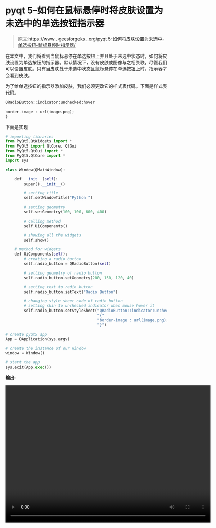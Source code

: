 # pyqt 5–如何在鼠标悬停时将皮肤设置为未选中的单选按钮指示器

> 原文:[https://www . geesforgeks . org/pyqt 5-如何将皮肤设置为未选中-单选按钮-鼠标悬停时指示器/](https://www.geeksforgeeks.org/pyqt5-how-to-set-skin-to-unchecked-radiobutton-indicator-when-mouse-hover/)

在本文中，我们将看到当鼠标悬停在单选按钮上并且处于未选中状态时，如何将皮肤设置为单选按钮的指示器。默认情况下，没有皮肤或图像与之相关联，尽管我们可以设置皮肤。只有当皮肤处于未选中状态且鼠标悬停在单选按钮上时，指示器才会看到皮肤。

为了给单选按钮的指示器添加皮肤，我们必须更改它的样式表代码。下面是样式表代码。

```py
QRadioButton::indicator:unchecked:hover

border-image : url(image.png);
}

```

下面是实现

```py
# importing libraries
from PyQt5.QtWidgets import * 
from PyQt5 import QtCore, QtGui
from PyQt5.QtGui import *
from PyQt5.QtCore import * 
import sys

class Window(QMainWindow):

    def __init__(self):
        super().__init__()

        # setting title
        self.setWindowTitle("Python ")

        # setting geometry
        self.setGeometry(100, 100, 600, 400)

        # calling method
        self.UiComponents()

        # showing all the widgets
        self.show()

    # method for widgets
    def UiComponents(self):
        # creating a radio button
        self.radio_button = QRadioButton(self)

        # setting geometry of radio button
        self.radio_button.setGeometry(200, 150, 120, 40)

        # setting text to radio button
        self.radio_button.setText("Radio Button")

        # changing style sheet code of radio button
        # setting skin to unchecked indicator when mouse hover it
        self.radio_button.setStyleSheet("QRadioButton::indicator:unchecked:hover"
                                        "{"
                                        "border-image : url(image.png);"
                                        "}")

# create pyqt5 app
App = QApplication(sys.argv)

# create the instance of our Window
window = Window()

# start the app
sys.exit(App.exec())
```

**输出:**

<video class="wp-video-shortcode" id="video-396061-1" width="640" height="428" preload="metadata" controls=""><source type="video/mp4" src="https://media.geeksforgeeks.org/wp-content/uploads/20200408015740/Python-08-04-2020-01_56_49.mp4?_=1">[https://media.geeksforgeeks.org/wp-content/uploads/20200408015740/Python-08-04-2020-01_56_49.mp4](https://media.geeksforgeeks.org/wp-content/uploads/20200408015740/Python-08-04-2020-01_56_49.mp4)</video>